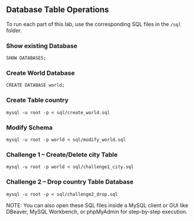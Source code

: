 ## Database Table Operations

To run each part of this lab, use the corresponding SQL files in the `/sql` folder.

### Show existing Database
`SHOW DATABASES;`

### Create World Database 
`CREATE DATABASE world;`

### Create Table country
`mysql -u root -p < sql/create_world.sql`

### Modify Schema
`mysql -u root -p world < sql/modify_world.sql`

### Challenge 1 – Create/Delete city Table
`mysql -u root -p world < sql/challenge1_city.sql`

### Challenge 2 – Drop country Table Database
`mysql -u root -p < sql/challenge2_drop.sql`

NOTE: You can also open these SQL files inside a MySQL client or GUI like DBeaver, MySQL Workbench, or phpMyAdmin for step-by-step execution.
